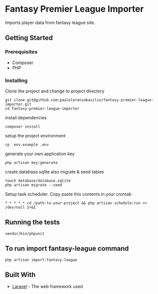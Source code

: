 # Fantasy Premier League Importer

Imports player data from fantasy league site.

## Getting Started

### Prerequisites

* Composer
* PHP

### Installing

Clone the project and change to project directory
```
git clone git@github.com:paulolorenzobasilio/fantasy-premier-league-importer.git
cd fantasy-premier-league-importer
```

install dependencies
```
composer install
```

setup the project environment
```
cp .env.example .env
```

generate your own application key
```
php artisan key:generate
```

create database.sqlite also migrate & seed tables
```
touch database/database.sqlite
php artisan migrate --seed
```

Setup task scheduler. Copy paste this contents in your crontab
```
* * * * * cd /path-to-your-project && php artisan schedule:run >> /dev/null 2>&1
```

## Running the tests
```
vendor/bin/phpunit
```

## To run import fantasy-league command
```
php artisan import:fantasy-league
```

## Built With
* [Laravel](https://laravel.com/) - The web framework used
